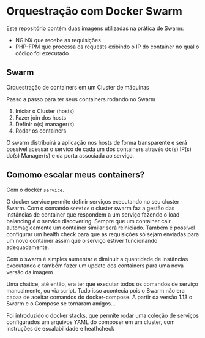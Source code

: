 # Orquestração com Docker Swarm

Este repositório contém duas imagens utilizadas na prática de Swarm:
- NGINX que recebe as requisições
- PHP-FPM que processa os requests exibindo o IP do container no qual o código foi executado

## Swarm
Orquestração de containers em um Cluster de máquinas

Passo a passo para ter seus containers rodando no Swarm
1. Iniciar o Cluster (hosts)
2. Fazer join dos hosts
3. Definir o(s) manager(s)
4. Rodar os containers

O swarm distribuirá a aplicação nos hosts de forma transparente e será possível acessar o serviço de cada um dos containers através do(s) IP(s) do(s) Manager(s) e da porta associada ao serviço.

## Comomo escalar meus containers?
Com o docker `service`.

O docker service permite definir serviços executando no seu cluster Swarm. Com o comando `service` o cluster swarm faz a gestão das instâncias de container que respondem a um serviço fazendo o load balancing é o service discovering.  Sempre que um container cair automagicamente um container similar será reiniciado. Também é possível configurar um health check para que as requisições só sejam enviadas para um novo container assim que o serviço estiver funcionando adequadamente.

Com o swarm é simples aumentar e diminuir a quantidade de instâncias executando e também fazer um update dos containers para uma nova versão da imagem

Uma chatice, até então, era ter que executar todos os comandos de serviço manualmente, ou via script. Tudo isso acontecia pois o Swarm não era capaz de aceitar comandos do docker-compose. A partir da versão 1.13 o Swarm e o Compose se tornaram amigos...

Foi introduzido o docker stacks, que permite rodar uma coleção de serviços configurados um arquivos YAML do composer em um cluster, com instruções de escalabilidade e heathcheck
